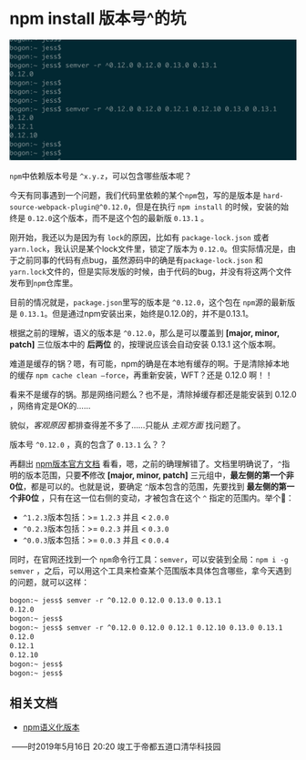 # npm install 版本号^的坑

![](./banner.png)



`npm`中依赖版本号是 `^x.y.z`，可以包含哪些版本呢？



今天有同事遇到一个问题，我们代码里依赖的某个`npm`包，写的是版本是  `hard-source-webpack-plugin@^0.12.0`，但是在执行 `npm install` 的时候，安装的始终是 `0.12.0`这个版本，而不是这个包的最新版 `0.13.1` 。

刚开始，我还以为是因为有 `lock`的原因，比如有 `package-lock.json` 或者 `yarn.lock`，我认识是某个lock文件里，锁定了版本为 `0.12.0`。但实际情况是，由于之前同事的代码有点bug，虽然源码中的确是有`package-lock.json` 和 `yarn.lock`文件的，但是实际发版的时候，由于代码的bug，并没有将这两个文件发布到`npm`仓库里。

目前的情况就是，`package.json`里写的版本是 `^0.12.0`，这个包在 `npm`源的最新版是 `0.13.1`。但是通过npm安装出来，始终是0.12.0的，并不是0.13.1。

根据之前的理解，语义的版本是 `^0.12.0`，那么是可以覆盖到 **[major, minor, patch]** 三位版本中的 **后两位** 的，按理说应该会自动安装 0.13.1 这个版本啊。

难道是缓存的锅？嗯，有可能，npm的确是在本地有缓存的啊。于是清除掉本地的缓存 `npm cache clean —force`，再重新安装，WFT？还是 0.12.0 啊！！

看来不是缓存的锅。那是网络问题么？也不是，清除掉缓存都还是能安装到 0.12.0 ，网络肯定是OK的……

貌似，*客观原因* 都排查得差不多了……只能从 *主观方面* 找问题了。

版本号 `^0.12.0` ，真的包含了 `0.13.1` 么？？

再翻出 [npm版本官方文档](https://docs.npmjs.com/misc/semver#caret-ranges-123-025-004) 看看，嗯，之前的确理解错了。文档里明确说了，`^`指明的版本范围，只要**不**修改 **[major, minor, patch]** 三元组中，**最左侧的第一个非0位**，都是可以的。也就是说，要确定 `^`版本包含的范围，先要找到 **最左侧的第一个非0位** ，只有在这一位右侧的变动，才被包含在这个 `^` 指定的范围内。举个🌰：

* `^1.2.3`版本包括：>= `1.2.3` 并且 < `2.0.0`
* `^0.2.3`版本包括：>= `0.2.3` 并且 < `0.3.0`
* `^0.0.3`版本包括：>= `0.0.3` 并且 < `0.0.4`



同时，在官网还找到一个 `npm`命令行工具：`semver`，可以安装到全局：`npm i -g semver` ，之后，可以用这个工具来检查某个范围版本具体包含哪些，拿今天遇到的问题，就可以这样：

```shell
bogon:~ jess$ semver -r ^0.12.0 0.12.0 0.13.0 0.13.1
0.12.0
bogon:~ jess$
bogon:~ jess$ semver -r ^0.12.0 0.12.0 0.12.1 0.12.10 0.13.0 0.13.1
0.12.0
0.12.1
0.12.10
bogon:~ jess$
bogon:~ jess$
```





## 相关文档



* [npm语义化版本](https://docs.npmjs.com/misc/semver#caret-ranges-123-025-004)



​          ——时2019年5月16日 20:20 竣工于帝都五道口清华科技园